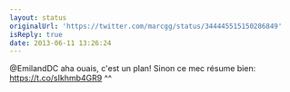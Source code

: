 ```yaml
---
layout: status
originalUrl: 'https://twitter.com/marcgg/status/344445515150286849'
isReply: true
date: 2013-06-11 13:26:24
---
```


@EmilandDC aha ouais, c'est un plan! Sinon ce mec résume bien: https://t.co/sIkhmb4GR9 ^^
